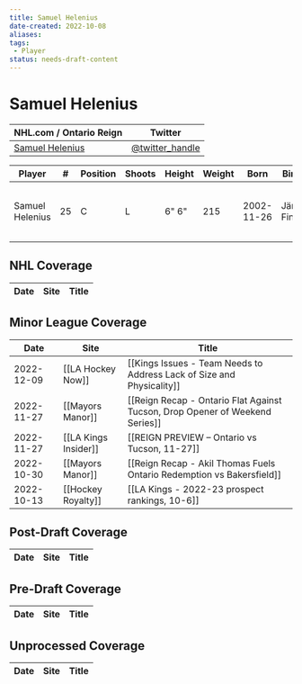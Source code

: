 ```yaml
---
title: Samuel Helenius
date-created: 2022-10-08
aliases: 
tags:
 - Player
status: needs-draft-content
---
```


# Samuel Helenius

NHL.com / Ontario Reign | Twitter
-|-
[Samuel Helenius](https://ontarioreign.com/roster/samuel-helenius) | [@twitter_handle](https://twitter.com/)

Player | \# | Position | Shoots | Height | Weight | Born | Birthplace | Draft 
-|-|-|-|-|-|-|-|-
Samuel Helenius | 25 | C | L | 6" 6" | 215 | 2002-11-26 | Järvenpää, Finland | LAK 2nd RD, 2021 (59th)



## NHL  Coverage
| Date | Site | Title | 
| ---- | ---- | ----- |


## Minor League Coverage
| Date       | Site                 | Title                                                                        |
| ---------- | -------------------- | ---------------------------------------------------------------------------- |
| 2022-12-09 | [[LA Hockey Now]]    | [[Kings Issues - Team Needs to Address Lack of Size and Physicality]]        |
| 2022-11-27 | [[Mayors Manor]]     | [[Reign Recap - Ontario Flat Against Tucson, Drop Opener of Weekend Series]] |
| 2022-11-27 | [[LA Kings Insider]] | [[REIGN PREVIEW – Ontario vs Tucson, 11-27]]                                 |
| 2022-10-30 | [[Mayors Manor]]     | [[Reign Recap - Akil Thomas Fuels Ontario Redemption vs Bakersfield]]        |
| 2022-10-13 | [[Hockey Royalty]] | [[LA Kings - 2022-23 prospect rankings, 10-6]]                        |



## Post-Draft Coverage
| Date | Site | Title | 
| ---- | ---- | ----- |



## Pre-Draft Coverage
| Date | Site | Title | 
| ---- | ---- | ----- |


## Unprocessed Coverage
| Date | Site | Title | 
| ---- | ---- | ----- |


